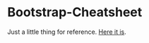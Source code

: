 # Bootstrap-Cheatsheet
Just a little thing for reference.
[Here it is](https://dmitry-white.github.io/Bootstrap-Cheatsheet/).
